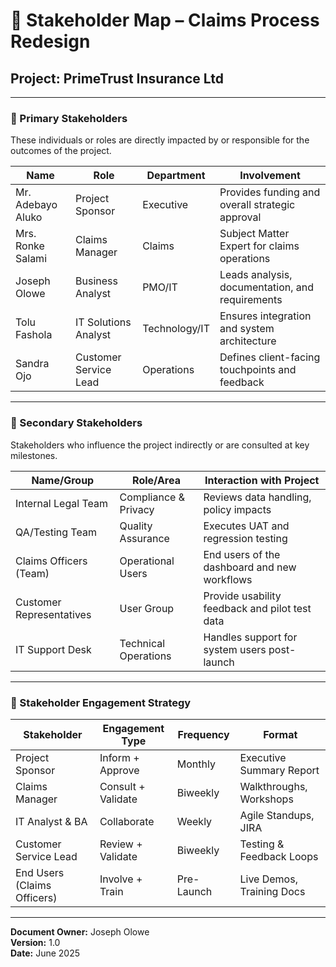 # 👥 Stakeholder Map – Claims Process Redesign
## Project: PrimeTrust Insurance Ltd

---

### 📌 Primary Stakeholders
These individuals or roles are directly impacted by or responsible for the outcomes of the project.

| Name                | Role                  | Department           | Involvement                                     |
|---------------------|-----------------------|----------------------|-------------------------------------------------|
| Mr. Adebayo Aluko   | Project Sponsor       | Executive            | Provides funding and overall strategic approval |
| Mrs. Ronke Salami   | Claims Manager        | Claims               | Subject Matter Expert for claims operations     |
| Joseph Olowe        | Business Analyst      | PMO/IT               | Leads analysis, documentation, and requirements |
| Tolu Fashola        | IT Solutions Analyst  | Technology/IT        | Ensures integration and system architecture     |
| Sandra Ojo          | Customer Service Lead | Operations           | Defines client-facing touchpoints and feedback  |

---

### 🔄 Secondary Stakeholders
Stakeholders who influence the project indirectly or are consulted at key milestones.

| Name/Group                 | Role/Area                     | Interaction with Project                         |
|----------------------------|-------------------------------|--------------------------------------------------|
| Internal Legal Team        | Compliance & Privacy          | Reviews data handling, policy impacts            |
| QA/Testing Team            | Quality Assurance             | Executes UAT and regression testing              |
| Claims Officers (Team)     | Operational Users             | End users of the dashboard and new workflows     |
| Customer Representatives   | User Group                    | Provide usability feedback and pilot test data   |
| IT Support Desk            | Technical Operations          | Handles support for system users post-launch     |

---

### 🔁 Stakeholder Engagement Strategy
| Stakeholder                | Engagement Type     | Frequency      | Format                   |
|----------------------------|---------------------|----------------|---------------------------|
| Project Sponsor            | Inform + Approve    | Monthly        | Executive Summary Report  |
| Claims Manager             | Consult + Validate  | Biweekly       | Walkthroughs, Workshops   |
| IT Analyst & BA            | Collaborate         | Weekly         | Agile Standups, JIRA      |
| Customer Service Lead      | Review + Validate   | Biweekly       | Testing & Feedback Loops  |
| End Users (Claims Officers)| Involve + Train     | Pre-Launch     | Live Demos, Training Docs |

---

**Document Owner:** Joseph Olowe  
**Version:** 1.0  
**Date:** June 2025


